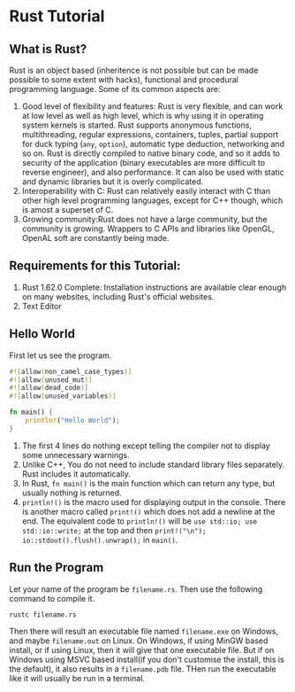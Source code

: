 # Rust Tutorial  
## What is Rust?  
Rust is an object based (inheritence is not possible but can be made possible to some extent with hacks), functional and procedural programming language. Some of its common aspects are:  
1. Good level of flexibility and features: Rust is very flexible, and can work at low level as well as high level, which is why using it in operating system kernels is started. Rust supports anonymous functions, multithreading, regular expressions, containers, tuples, partial support for duck typing (`any`, `option`), automatic type deduction, networking and so on. Rust is directly compiled to native binary code, and so it adds to security of the application (binary executables are more difficult to reverse engineer), and also performance. It can also be used with static and dynamic libraries but it is overly complicated.  
2. Interoperability with C: Rust can relatively easily interact with C than other high level programming languages, except for C++ though, which is amost a superset of C.  
3. Growing community:Rust does not have a large community, but the community is growing. Wrappers to C APIs and libraries like OpenGL, OpenAL soft are constantly being made.  
## Requirements for this Tutorial:
1. Rust 1.62.0 Complete: Installation instructions are available clear enough on many websites, including Rust's official websites.  
2. Text Editor  
## Hello World  
First let us see the program.
```rust
#![allow(non_camel_case_types)]
#![allow(unused_mut)]
#![allow(dead_code)]
#![allow(unused_variables)]

fn main() {
    println!("Hello World");
}
```  
1. The first 4 lines do nothing except telling the compiler not to display some unnecessary warnings.  
2. Unlike C++, You do not need to include standard library files separately. Rust includes it automatically.  
3. In Rust, `fn main()` is the main function which can return any type, but usually nothing is returned.  
4. `println!()` is the macro used for displaying output in the console. There is another macro called `print!()` which does not add a newline at the end. The equivalent code to `println!()` will be `use std::io; use std::io::write;` at the top and then `print!("\n"); io::stdout().flush().unwrap();` in `main()`.  
## Run the Program  
Let your name of the program be `filename.rs`. Then use the following command to compile it.  
```cmd
rustc filename.rs
```  
Then there will result an executable file named `filename.exe` on Windows, and maybe `filename.out` on Linux. On Windows, if using MinGW based install, or if using Linux, then it will give that one executable file. But if on Windows using MSVC based install(if you don't customise the install, this is the default), it also results in a `filename.pdb` file. THen run the executable like it will usually be run in a terminal.  
